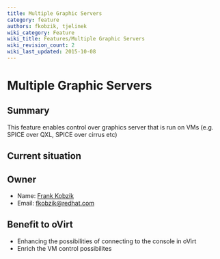 ```yaml
---
title: Multiple Graphic Servers
category: feature
authors: fkobzik, tjelinek
wiki_category: Feature
wiki_title: Features/Multiple Graphic Servers
wiki_revision_count: 2
wiki_last_updated: 2015-10-08
---
```


# Multiple Graphic Servers

## Summary

This feature enables control over graphics server that is run on VMs (e.g. SPICE over QXL, SPICE over cirrus etc)

## Current situation

## Owner

*   Name: [Frank Kobzik](User:Fkobzik)
*   Email: <fkobzik@redhat.com>

## Benefit to oVirt

*   Enhancing the possibilities of connecting to the console in oVirt
*   Enrich the VM control possibilites

